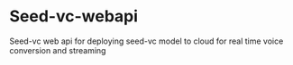 # Seed-vc-webapi
Seed-vc web api for deploying seed-vc model to cloud for real time voice conversion and streaming
